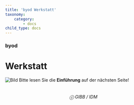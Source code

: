 ```yaml
---
title: 'byod Werkstatt'
taxonomy:
    category:
        - docs
child_type: docs
---
```


### byod

# Werkstatt

![Bild](http://tacamo.ch/byod/resources/logos.jpg)
Bitte lesen Sie die **Einführung** auf der nächsten Seite!<br><br>
###### <center>ⓒ GIBB / IDM</center>